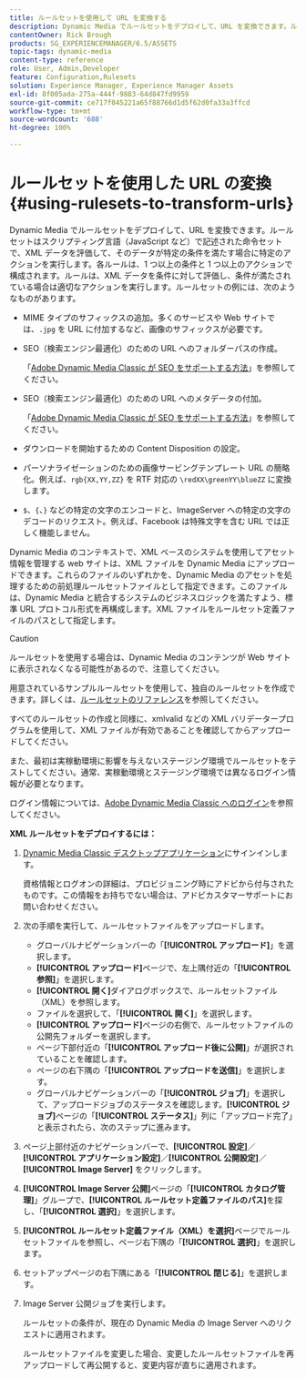 ```yaml
---
title: ルールセットを使用して URL を変換する
description: Dynamic Media でルールセットをデプロイして、URL を変換できます。ルールセットはスクリプティング言語（JavaScript など）で記述された命令セットで、XML データを評価して、そのデータが特定の条件を満たす場合に特定のアクションを実行します。
contentOwner: Rick Brough
products: SG_EXPERIENCEMANAGER/6.5/ASSETS
topic-tags: dynamic-media
content-type: reference
role: User, Admin,Developer
feature: Configuration,Rulesets
solution: Experience Manager, Experience Manager Assets
exl-id: 8f005ada-275a-444f-9883-64d847fd9959
source-git-commit: ce717f045221a65f88766d1d5f62d0fa33a3ffcd
workflow-type: tm+mt
source-wordcount: '688'
ht-degree: 100%

---
```


# ルールセットを使用した URL の変換 {#using-rulesets-to-transform-urls}

Dynamic Media でルールセットをデプロイして、URL を変換できます。ルールセットはスクリプティング言語（JavaScript など）で記述された命令セットで、XML データを評価して、そのデータが特定の条件を満たす場合に特定のアクションを実行します。各ルールは、1 つ以上の条件と 1 つ以上のアクションで構成されます。ルールは、XML データを条件に対して評価し、条件が満たされている場合は適切なアクションを実行します。ルールセットの例には、次のようなものがあります。

* MIME タイプのサフィックスの追加。多くのサービスや Web サイトでは、`.jpg` を URL に付加するなど、画像のサフィックスが必要です。
* SEO（検索エンジン最適化）のための URL へのフォルダーパスの作成。

  「[Adobe Dynamic Media Classic が SEO をサポートする方法](/help/assets/assets/s7_seo.pdf)」を参照してください。

* SEO（検索エンジン最適化）のための URL へのメタデータの付加。

  「[Adobe Dynamic Media Classic が SEO をサポートする方法](/help/assets/assets/s7_seo.pdf)」を参照してください。

* ダウンロードを開始するための Content Disposition の設定。
* パーソナライゼーションのための画像サービングテンプレート URL の簡略化。例えば、`rgb{XX,YY,ZZ}` を RTF 対応の `\redXX\greenYY\blueZZ` に変換します。

* `$`、`{`、`}` などの特定の文字のエンコードと、ImageServer への特定の文字のデコードのリクエスト。例えば、Facebook は特殊文字を含む URL では正しく機能しません。

Dynamic Media のコンテキストで、XML ベースのシステムを使用してアセット情報を管理する web サイトは、XML ファイルを Dynamic Media にアップロードできます。これらのファイルのいずれかを、Dynamic Media のアセットを処理するための前処理ルールセットファイルとして指定できます。このファイルは、Dynamic Media と統合するシステムのビジネスロジックを満たすよう、標準 URL プロトコル形式を再構成します。XML ファイルをルールセット定義ファイルのパスとして指定します。

>[!CAUTION]
>
>ルールセットを使用する場合は、Dynamic Media のコンテンツが Web サイトに表示されなくなる可能性があるので、注意してください。

用意されているサンプルルールセットを使用して、独自のルールセットを作成できます。詳しくは、[ルールセットのリファレンス](https://experienceleague.adobe.com/docs/dynamic-media-developer-resources/image-serving-api/image-serving-api/rule-set-reference/c-rule-set-reference.html?lang=ja)を参照してください。

すべてのルールセットの作成と同様に、xmlvalid などの XML バリデータープログラムを使用して、XML ファイルが有効であることを確認してからアップロードしてください。

また、最初は実稼動環境に影響を与えないステージング環境でルールセットをテストしてください。通常、実稼動環境とステージング環境では異なるログイン情報が必要となります。

ログイン情報については、[Adobe Dynamic Media Classic へのログイン](https://experienceleague.adobe.com/docs/dynamic-media-classic/using/getting-started/signing-out.html?lang=ja)を参照してください。

<!-- OBSOLETE INFORMATION * **NA staging environment** login page: [https://s7sps1-staging.scene7.com/IpsWeb/](https://s7sps1-staging.scene7.com/IpsWeb/)
* **EMEA staging environment** login page: [https://s7sps3-staging.scene7.com/IpsWeb/](https://s7sps3-staging.scene7.com/IpsWeb/)
* **JAPAC staging environment** login page: [https://s7sps5-staging.scene7.com/IpsWeb/](https://s7sps5-staging.scene7.com/IpsWeb/) -->

**XML ルールセットをデプロイするには：**

1. [Dynamic Media Classic デスクトップアプリケーション](https://experienceleague.adobe.com/docs/dynamic-media-classic/using/getting-started/signing-out.html?lang=ja)にサインインします。

   資格情報とログオンの詳細は、プロビジョニング時にアドビから付与されたものです。この情報をお持ちでない場合は、アドビカスタマーサポートにお問い合わせください。

1. 次の手順を実行して、ルールセットファイルをアップロードします。

   * グローバルナビゲーションバーの「**[!UICONTROL アップロード]**」を選択します。
   * **[!UICONTROL アップロード]**&#x200B;ページで、左上隅付近の「**[!UICONTROL 参照]**」を選択します。
   * **[!UICONTROL 開く]**&#x200B;ダイアログボックスで、ルールセットファイル（XML）を参照します。
   * ファイルを選択して、「**[!UICONTROL 開く]**」を選択します。
   * **[!UICONTROL アップロード]**&#x200B;ページの右側で、ルールセットファイルの公開先フォルダーを選択します。
   * ページ下部付近の「**[!UICONTROL アップロード後に公開]**」が選択されていることを確認します。
   * ページの右下隅の「**[!UICONTROL アップロードを送信]**」を選択します。
   * グローバルナビゲーションバーの「**[!UICONTROL ジョブ]**」を選択して、アップロードジョブのステータスを確認します。**[!UICONTROL ジョブ]**&#x200B;ページの「**[!UICONTROL ステータス]**」列に「アップロード完了」と表示されたら、次のステップに進みます。

1. ページ上部付近のナビゲーションバーで、**[!UICONTROL 設定]**／**[!UICONTROL アプリケーション設定]**／**[!UICONTROL 公開設定]**／**[!UICONTROL Image Server]** をクリックします。
1. **[!UICONTROL Image Server 公開]**&#x200B;ページの「**[!UICONTROL カタログ管理]**」グループで、**[!UICONTROL ルールセット定義ファイルのパス]**&#x200B;を探し、「**[!UICONTROL 選択]**」を選択します。
1. **[!UICONTROL ルールセット定義ファイル（XML）を選択]**&#x200B;ページでルールセットファイルを参照し、ページ右下隅の「**[!UICONTROL 選択]**」を選択します。
1. セットアップページの右下隅にある「**[!UICONTROL 閉じる]**」を選択します。
1. Image Server 公開ジョブを実行します。

   ルールセットの条件が、現在の Dynamic Media の Image Server へのリクエストに適用されます。

   ルールセットファイルを変更した場合、変更したルールセットファイルを再アップロードして再公開すると、変更内容が直ちに適用されます。
